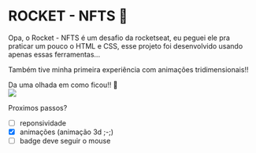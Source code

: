 # ROCKET - NFTS 🚀

Opa, o Rocket - NFTS é um desafio da rocketseat, eu peguei ele pra praticar um pouco o HTML e CSS, esse projeto foi desenvolvido usando apenas essas ferramentas... 

Também tive minha primeira experiência com animações tridimensionais!! 

Da uma olhada em como ficou!! 👀 <br>
![](./public/demonstrating-project.gif)

Proximos passos? 
- [ ] reponsividade 
- [x] animações (animação 3d ;-;)
- [ ] badge deve seguir o mouse
